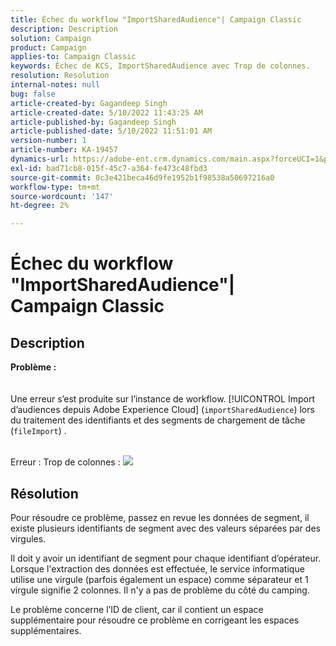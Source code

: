 ```yaml
---
title: Échec du workflow "ImportSharedAudience"| Campaign Classic
description: Description
solution: Campaign
product: Campaign
applies-to: Campaign Classic
keywords: Échec de KCS, ImportSharedAudience avec Trop de colonnes.
resolution: Resolution
internal-notes: null
bug: false
article-created-by: Gagandeep Singh
article-created-date: 5/10/2022 11:43:25 AM
article-published-by: Gagandeep Singh
article-published-date: 5/10/2022 11:51:01 AM
version-number: 1
article-number: KA-19457
dynamics-url: https://adobe-ent.crm.dynamics.com/main.aspx?forceUCI=1&pagetype=entityrecord&etn=knowledgearticle&id=a7ccf962-56d0-ec11-a7b5-00224809c556
exl-id: bad71cb8-015f-45c7-a364-fe473c48fbd3
source-git-commit: 0c3e421beca46d9fe1952b1f98538a50697216a0
workflow-type: tm+mt
source-wordcount: '147'
ht-degree: 2%

---
```


# Échec du workflow &quot;ImportSharedAudience&quot;| Campaign Classic

## Description

<b>Problème :</b>
<br> <br><br>Une erreur s’est produite sur l’instance de workflow. [!UICONTROL Import d’audiences depuis Adobe Experience Cloud] (`importSharedAudience`) lors du traitement des identifiants et des segments de chargement de tâche (`fileImport`) .

<br>Erreur : Trop de colonnes :
![](https://adobe.sharepoint.com/sites/D365EntAttachments/account/604485c9-a5ed-e811-a94a-000d3a34e4b0/incident/E-000185882/Fileimport%20Error.png)

## Résolution


Pour résoudre ce problème, passez en revue les données de segment, il existe plusieurs identifiants de segment avec des valeurs séparées par des virgules.

Il doit y avoir un identifiant de segment pour chaque identifiant d’opérateur. Lorsque l&#39;extraction des données est effectuée, le service informatique utilise une virgule (parfois également un espace) comme séparateur et 1 virgule signifie 2 colonnes. Il n&#39;y a pas de problème du côté du camping.

Le problème concerne l’ID de client, car il contient un espace supplémentaire pour résoudre ce problème en corrigeant les espaces supplémentaires.
